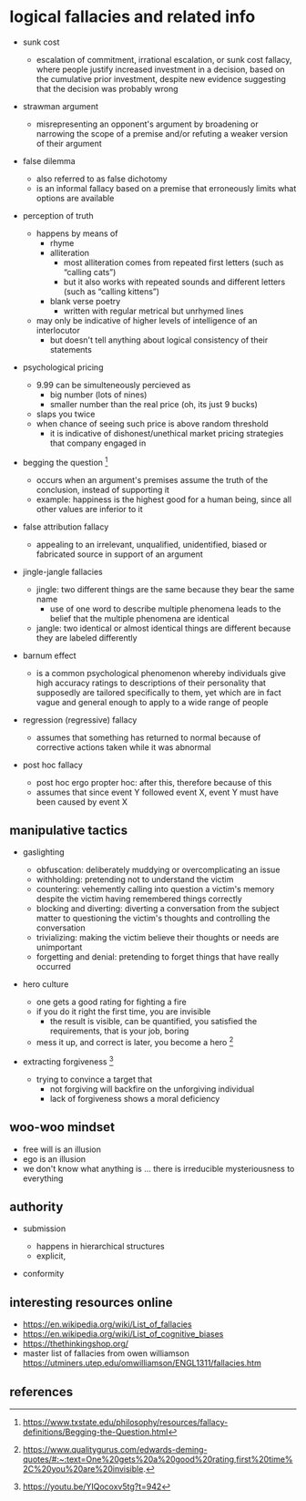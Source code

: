 # logical fallacies and related info

- sunk cost
  - escalation of commitment, irrational escalation, or sunk cost fallacy, where people justify increased investment 
    in a decision, based on the cumulative prior investment, despite new evidence suggesting that the decision was probably wrong

- strawman argument
  - misrepresenting an opponent's argument by broadening or narrowing the scope of a premise and/or refuting a weaker version of their argument

- false dilemma
  - also referred to as false dichotomy
  - is an informal fallacy based on a premise that erroneously limits what options are available

- perception of truth
  - happens by means of
    - rhyme
    - alliteration
      - most alliteration comes from repeated first letters (such as “calling cats”)
      - but it also works with repeated sounds and different letters (such as “calling kittens”)
    - blank verse poetry
      - written with regular metrical but unrhymed lines
  - may only be indicative of higher levels of intelligence of an interlocutor
    - but doesn't tell anything about logical consistency of their statements

- psychological pricing
  - 9.99 can be simulteneously percieved as 
    - big number (lots of nines)
    - smaller number than the real price (oh, its just 9 bucks)
  - slaps you twice
  - when chance of seeing such price is above random threshold 
    - it is indicative of dishonest/unethical market pricing strategies that company engaged in

- begging the question [^1]
  - occurs when an argument's premises assume the truth of the conclusion, instead of supporting it
  - example: happiness is the highest good for a human being, since all other values are inferior to it

- false attribution fallacy
  - appealing to an irrelevant, unqualified, unidentified, biased or fabricated source in support of an argument

- jingle-jangle fallacies
  - jingle: two different things are the same because they bear the same name
    - use of one word to describe multiple phenomena leads to the belief that the multiple phenomena are identical
  - jangle: two identical or almost identical things are different because they are labeled differently

- barnum effect
  - is a common psychological phenomenon whereby individuals give high accuracy ratings to descriptions of their personality that supposedly are tailored specifically to them, yet which are in fact vague and general enough to apply to a wide range of people

- regression (regressive) fallacy
  - assumes that something has returned to normal because of corrective actions taken while it was abnormal

- post hoc fallacy
  - post hoc ergo propter hoc: after this, therefore because of this
  - assumes that since event Y followed event X, event Y must have been caused by event X


## manipulative tactics

- gaslighting
  - obfuscation: deliberately muddying or overcomplicating an issue
  - withholding: pretending not to understand the victim
  - countering: vehemently calling into question a victim's memory despite the victim having remembered things correctly
  - blocking and diverting: diverting a conversation from the subject matter to questioning the victim's thoughts and controlling the conversation
  - trivializing: making the victim believe their thoughts or needs are unimportant
  - forgetting and denial: pretending to forget things that have really occurred

- hero culture
  - one gets a good rating for fighting a fire
  - if you do it right the first time, you are invisible
    - the result is visible, can be quantified, you satisfied the requirements, that is your job, boring
  - mess it up, and correct is later, you become a hero [^2]

- extracting forgiveness [^3]
  - trying to convince a target that 
    - not forgiving will backfire on the unforgiving individual
    - lack of forgiveness shows a moral deficiency


## woo-woo mindset

- free will is an illusion
- ego is an illusion
- we don't know what anything is ... there is irreducible mysteriousness to everything


## authority

- submission
  - happens in hierarchical structures
  - explicit, 

- conformity


## interesting resources online

- https://en.wikipedia.org/wiki/List_of_fallacies
- https://en.wikipedia.org/wiki/List_of_cognitive_biases
- https://thethinkingshop.org/
- master list of fallacies from owen williamson https://utminers.utep.edu/omwilliamson/ENGL1311/fallacies.htm


## references

[^1]: https://www.txstate.edu/philosophy/resources/fallacy-definitions/Begging-the-Question.html
[^2]: https://www.qualitygurus.com/edwards-deming-quotes/#:~:text=One%20gets%20a%20good%20rating,first%20time%2C%20you%20are%20invisible.
[^3]: https://youtu.be/YIQocoxv5tg?t=942